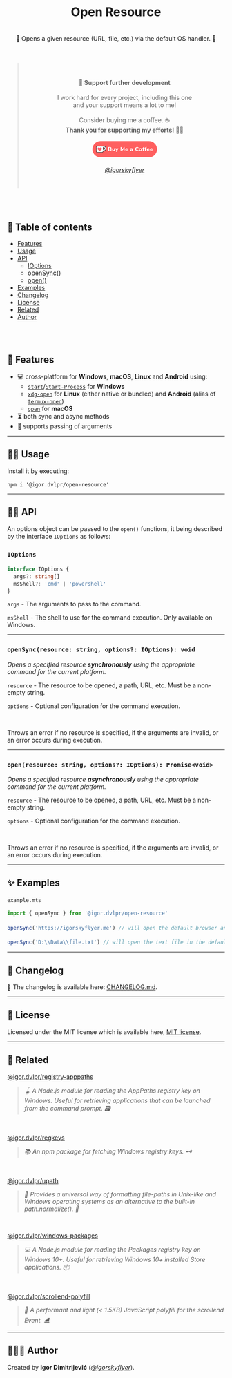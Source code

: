 <h1 align="center">Open Resource</h1>

<br>

<div align="center">
  📂 Opens a given resource (URL, file, etc.) via the default OS handler. 🔎
</div>

<br>
<br>

<div align="center">
  <blockquote>
    <br>
    <h4>💖 Support further development</h4>
    <span>I work hard for every project, including this one
    <br>
    and your support means a lot to me!
    <br>
    <br>
    Consider buying me a coffee. ☕
    <br>
    <strong>Thank you for supporting my efforts! 🙏😊</strong></span>
    <br>
    <br>
    <a href="https://ko-fi.com/igorskyflyer" target="_blank"><img src="https://raw.githubusercontent.com/igorskyflyer/igorskyflyer/main/assets/ko-fi.png" alt="Donate to igorskyflyer" width="150"></a>
    <br>
    <br>
    <a href="https://github.com/igorskyflyer"><em>@igorskyflyer</em></a>
    <br>
    <br>
    <br>
  </blockquote>
</div>

<br>
<br>

## 📃 Table of contents

- [Features](#-features)
- [Usage](#-usage)
- [API](#-api)
  - [IOptions](#ioptions)
  - [openSync()](#opensyncresource-string-options-ioptions-void)
  - [open()](#openresource-string-options-ioptions-promisevoid)
- [Examples](#-examples)
- [Changelog](#-changelog)
- [License](#-license)
- [Related](#-related)
- [Author](#-author)

<br>
<br>

## 🤖 Features

- 💻 cross-platform for **Windows**, **macOS**, **Linux** and **Android** using:
  - [`start`](https://ss64.com/nt/start.html)/[`Start-Process`](https://learn.microsoft.com/en-us/powershell/module/microsoft.powershell.management/start-process) for **Windows**
  - [`xdg-open`](https://gitlab.freedesktop.org/xdg/xdg-utils/-/blob/master/scripts/xdg-open.in) for **Linux** (either native or bundled) and **Android** (alias of [`termux-open`](https://github.com/termux/termux-tools/blob/master/scripts/termux-open.in))
  - [`open`](https://ss64.com/mac/open.html) for **macOS**  
- ⏳ both sync and async methods  
- 📃 supports passing of arguments

---

## 🕵🏼 Usage

Install it by executing:

```shell
npm i '@igor.dvlpr/open-resource'
```

---

## 🤹🏼 API

An options object can be passed to the `open()` functions, it being described by the interface `IOptions` as follows:

### `IOptions`

```ts
interface IOptions {
  args?: string[]
  msShell?: 'cmd' | 'powershell'
}
```

`args` - The arguments to pass to the command.  

`msShell` - The shell to use for the command execution. Only available on Windows.

---

### `openSync(resource: string, options?: IOptions): void`

*Opens a specified resource **synchronously** using the appropriate command for the current platform.*

`resource` - The resource to be opened, a path, URL, etc. Must be a non-empty string.  

`options` - Optional configuration for the command execution.

<br>

Throws an error if no resource is specified, if the arguments are invalid, or an error occurs during execution.

---

### `open(resource: string, options?: IOptions): Promise<void>`

*Opens a specified resource **asynchronously** using the appropriate command for the current platform.*

`resource` - The resource to be opened, a path, URL, etc. Must be a non-empty string.  

`options` - Optional configuration for the command execution.

<br>

Throws an error if no resource is specified, if the arguments are invalid, or an error occurs during execution.

---

## ✨ Examples

`example.mts`
```ts
import { openSync } from '@igor.dvlpr/open-resource'

openSync('https://igorskyflyer.me') // will open the default browser and navigate to the site

openSync('D:\\Data\\file.txt') // will open the text file in the default text viewer/editor
```

---

## 📝 Changelog

📑 The changelog is available here: [CHANGELOG.md](https://github.com/igorskyflyer/npm-open-resource/blob/main/CHANGELOG.md).

---

## 🪪 License

Licensed under the MIT license which is available here, [MIT license](https://github.com/igorskyflyer/npm-open-resource/blob/main/LICENSE).

---

## 🧬 Related

[@igor.dvlpr/registry-apppaths](https://www.npmjs.com/package/@igor.dvlpr/registry-apppaths)

> _🪀 A Node.js module for reading the AppPaths registry key on Windows. Useful for retrieving applications that can be launched from the command prompt. 🗃_

<br>

[@igor.dvlpr/regkeys](https://www.npmjs.com/package/@igor.dvlpr/regkeys)

> _📚 An npm package for fetching Windows registry keys. 🗝_

<br>

[@igor.dvlpr/upath](https://www.npmjs.com/package/@igor.dvlpr/upath)

> _🎍 Provides a universal way of formatting file-paths in Unix-like and Windows operating systems as an alternative to the built-in path.normalize(). 🧬_

<br>

[@igor.dvlpr/windows-packages](https://www.npmjs.com/package/@igor.dvlpr/windows-packages)

> _💻 A Node.js module for reading the Packages registry key on Windows 10+. Useful for retrieving Windows 10+ installed Store applications. 📦_

<br>

[@igor.dvlpr/scrollend-polyfill](https://www.npmjs.com/package/@igor.dvlpr/scrollend-polyfill)

> _🛴 A performant and light (< 1.5KB) JavaScript polyfill for the scrollend Event. ⛸️_

---

## 👨🏻‍💻 Author
Created by **Igor Dimitrijević** ([*@igorskyflyer*](https://github.com/igorskyflyer/)).
